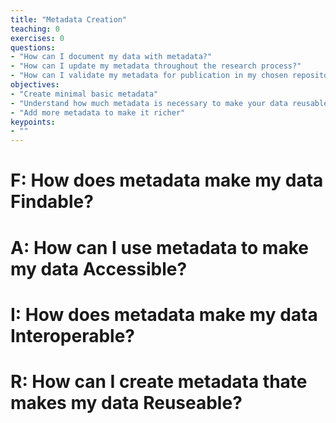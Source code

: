 ```yaml
---
title: "Metadata Creation"
teaching: 0
exercises: 0
questions:
- "How can I document my data with metadata?"
- "How can I update my metadata throughout the research process?"
- "How can I validate my metadata for publication in my chosen repository?"
objectives:
- "Create minimal basic metadata"
- "Understand how much metadata is necessary to make your data reusable"
- "Add more metadata to make it richer"
keypoints:
- ""
---
```


# F: How does metadata make my data Findable?

# A: How can I use metadata to make my data Accessible?

# I: How does metadata make my data Interoperable?

# R: How can I create metadata thate makes my data Reuseable?

